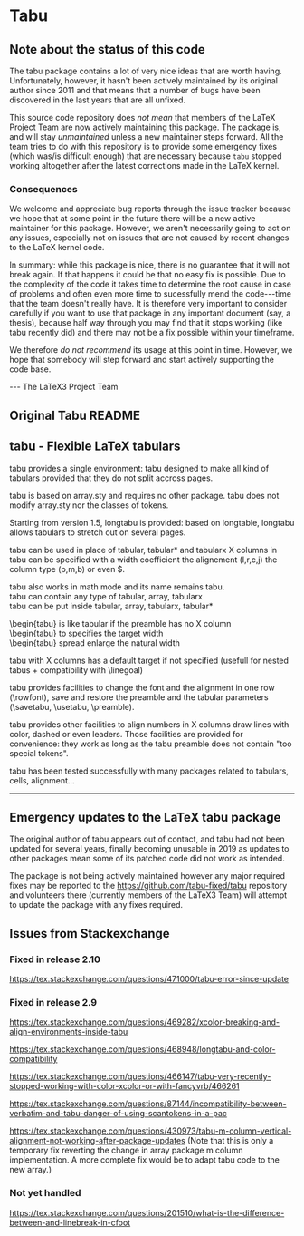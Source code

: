 # Tabu

## Note about the status of this code

The tabu package contains a lot of very nice ideas that are worth
having. Unfortunately, however, it hasn't been actively maintained
by its original author since 2011 and that means that a number of bugs
have been discovered in the last years that are all unfixed.

This source code repository does *not mean* that members of the
LaTeX Project Team are now actively maintaining this package. The package is, and
will stay *unmaintained* unless a new maintainer steps forward. All
the team tries to do with this repository is to provide some emergency
fixes (which was/is difficult enough) that are necessary because
`tabu` stopped working altogether after the latest corrections made in
the LaTeX kernel.

### Consequences

We welcome and appreciate bug reports through the issue tracker because we hope
that at some point in the future there will be a new active maintainer
for this package. However, we aren't necessarily going to act on any
issues, especially not on issues that are not caused by recent changes
to the LaTeX kernel code.

In summary: while this package is nice, there is no guarantee that it
will not break again. If that happens it could be that no easy fix is
possible. Due to the complexity of the code it takes time to determine
the root cause in case of problems and often even more time to
sucessfully mend the code---time that the team doesn't really have. It is
therefore very important to consider carefully if you want to use that
package in any important document (say, a thesis), because half way
through you may find that it stops working (like tabu recently did)
and there may not
be a fix possible within your timeframe.

We therefore *do not recommend* its usage at this point in
time. However, we hope that somebody will step forward and start
actively supporting the code base.

 --- The LaTeX3 Project Team



## Original Tabu README


##            tabu - Flexible LaTeX tabulars


tabu provides a single environment:          tabu
designed to make all kind of tabulars provided that they do
not split accross pages.

tabu is based on array.sty and requires no other package.
tabu does not modify array.sty nor the classes of tokens.

Starting from version 1.5, longtabu is provided: based on
longtable, longtabu allows tabulars to stretch out on
several pages.

tabu can be used in place of tabular, tabular* and tabularx
X columns in tabu can be specified with a width coefficient
the alignement (l,r,c,j) the column type (p,m,b) or even $.

tabu also works in math mode and its name remains tabu.  
tabu can contain any type of tabular, array, tabularx  
tabu can be put inside tabular, array, tabularx, tabular*

\begin{tabu} is like tabular if the preamble has no X column  
\begin{tabu} to <dimen>      specifies the target width  
\begin{tabu} spread <dimen>  enlarge the natural width

tabu with X columns has a default target if not specified
(usefull for nested tabus + compatibility with \linegoal)

tabu provides facilities to change the font and the alignment
in one row (\rowfont), save and restore the preamble and the
tabular parameters (\savetabu, \usetabu, \preamble).

tabu provides other facilities to align numbers in X columns
draw lines with color, dashed or even leaders. Those facilities
are provided for convenience: they work as long as the tabu
preamble does not contain "too special tokens".

tabu has been tested successfully with many packages related
to tabulars, cells, alignment...

- - - -

## Emergency updates to the LaTeX tabu package

The original author of tabu appears out of contact, and tabu had not
been updated for several years, finally becoming unusable in 2019 as
updates to other packages mean some of its patched code did not work
as intended.

The package is not being actively maintained however any major required
fixes may be reported to the https://github.com/tabu-fixed/tabu repository
and volunteers there (currently members of the LaTeX3 Team) will attempt
to update the package with any fixes required.




## Issues from Stackexchange

### Fixed in release 2.10

https://tex.stackexchange.com/questions/471000/tabu-error-since-update

### Fixed in release 2.9

https://tex.stackexchange.com/questions/469282/xcolor-breaking-and-align-environments-inside-tabu

https://tex.stackexchange.com/questions/468948/longtabu-and-color-compatibility

https://tex.stackexchange.com/questions/466147/tabu-very-recently-stopped-working-with-color-xcolor-or-with-fancyvrb/466261

https://tex.stackexchange.com/questions/87144/incompatibility-between-verbatim-and-tabu-danger-of-using-scantokens-in-a-pac

https://tex.stackexchange.com/questions/430973/tabu-m-column-vertical-alignment-not-working-after-package-updates
(Note that this is only a temporary fix reverting the change in array package m column implementation.
A more complete fix would be to adapt tabu code to the new array.)


### Not yet handled

https://tex.stackexchange.com/questions/201510/what-is-the-difference-between-and-linebreak-in-cfoot


